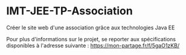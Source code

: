 # IMT-JEE-TP-Association
Créer le site web d'une association grâce aux technologies Java EE

Pour plus d'informations sur le projet, se reporter aux spécifications disponibles à l'adresse suivante : https://mon-partage.fr/f/5gaO1zKB/

